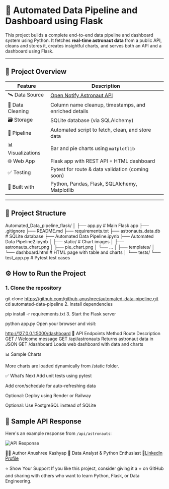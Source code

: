 # 🚀 Automated Data Pipeline and Dashboard using Flask

This project builds a complete end-to-end data pipeline and dashboard system using Python. It fetches **real-time astronaut data** from a public API, cleans and stores it, creates insightful charts, and serves both an API and a dashboard using Flask.

---

## 📌 Project Overview

| Feature | Description |
|--------|-------------|
| 🛰️ Data Source | [Open Notify Astronaut API](http://api.open-notify.org/astros.json) |
| 🧹 Data Cleaning | Column name cleanup, timestamps, and enriched details |
| 🗃️ Storage | SQLite database (via SQLAlchemy) |
| 🔁 Pipeline | Automated script to fetch, clean, and store data |
| 📊 Visualizations | Bar and pie charts using `matplotlib` |
| 🌐 Web App | Flask app with REST API + HTML dashboard |
| ✅ Testing | Pytest for route & data validation (coming soon) |
| 🧠 Built with | Python, Pandas, Flask, SQLAlchemy, Matplotlib |

---

## 📂 Project Structure

Automated_Data_pipeline_flask/
│
├── app.py # Main Flask app
├── .gitignore
├── README.md
├── requirements.txt
├── astronauts_data.db # SQLite database
├── Automated Data Pipeline.ipynb
├── Automated Data Pipeline2.ipynb
│
├── static/ # Chart images
│ ├── astronauts_chart.png
│ ├── pie_chart.png
│ └── ...
│
├── templates/
│ └── dashboard.html # HTML page with table and charts
│
└── tests/
└── test_app.py # Pytest test cases


## ⚙️ How to Run the Project

### 1. Clone the repository

git clone https://github.com/github-anushree/automated-data-pipeline.git
cd automated-data-pipeline
2. Install dependencies

pip install -r requirements.txt
3. Start the Flask server

python app.py
Open your browser and visit:


http://127.0.0.1:5000/dashboard
🔗 API Endpoints
Method	Route	Description
GET	/	Welcome message
GET	/api/astronauts	Returns astronaut data in JSON
GET	/dashboard	Loads web dashboard with data and charts

📊 Sample Charts


More charts are loaded dynamically from /static folder.

✅ What’s Next
 Add unit tests using pytest

 Add cron/schedule for auto-refreshing data

 Optional: Deploy using Render or Railway

 Optional: Use PostgreSQL instead of SQLite

 ## 🧾 Sample API Response

Here's an example response from `/api/astronauts`:

![API Response](static/api_response_sample.png)


🙋‍♀️ Author
Anushree Kashyap
📍 Data Analyst & Python Enthusiast
🔗[LinkedIn Profile](https://www.linkedin.com/in/anushreekashyap/)



⭐️ Show Your Support
If you like this project, consider giving it a ⭐ on GitHub and sharing with others who want to learn Python, Flask, or Data Engineering.
